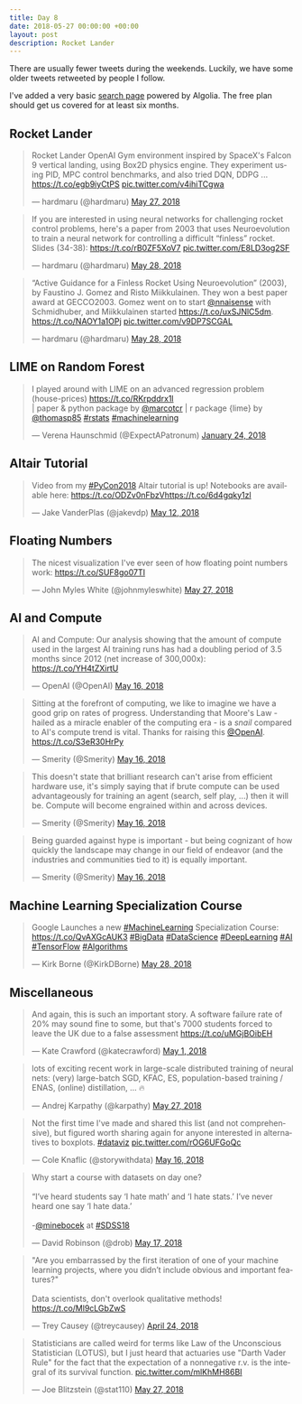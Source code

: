 ```yaml
---
title: Day 8
date: 2018-05-27 00:00:00 +00:00
layout: post
description: Rocket Lander
---
```


There are usually fewer tweets during the weekends. Luckily, we have some older tweets retweeted by people I follow.

I've added a very basic [search page](/search.html) powered by Algolia. The free plan should get us covered for at least six months.

## Rocket Lander
<amp-twitter width="400" height="400"
             layout="responsive"
             data-tweetid="1000736816603934720"
             data-conversation="none">
    <blockquote placeholder><p lang="en" dir="ltr">Rocket Lander OpenAI Gym environment inspired by SpaceX&#39;s Falcon 9 vertical landing, using Box2D physics engine. They experiment using PID, MPC control benchmarks, and also tried DQN, DDPG ... <a href="https://t.co/egb9iyCtPS">https://t.co/egb9iyCtPS</a> <a href="https://t.co/v4ihiTCgwa">pic.twitter.com/v4ihiTCgwa</a></p>&mdash; hardmaru (@hardmaru) <a href="https://twitter.com/hardmaru/status/1000736816603934720?ref_src=twsrc%5Etfw">May 27, 2018</a></blockquote>
</amp-twitter>

<amp-twitter width="400" height="400"
             layout="responsive"
             data-tweetid="1000915935337709569"
             data-conversation="none">
    <blockquote placeholder><p lang="en" dir="ltr">If you are interested in using neural networks for challenging rocket control problems, here&#39;s a paper from 2003 that uses Neuroevolution to train a neural network for controlling a difficult “finless” rocket.<br>Slides (34-38): <a href="https://t.co/rB0ZF5XoV7">https://t.co/rB0ZF5XoV7</a> <a href="https://t.co/E8LD3og2SF">pic.twitter.com/E8LD3og2SF</a></p>&mdash; hardmaru (@hardmaru) <a href="https://twitter.com/hardmaru/status/1000915935337709569?ref_src=twsrc%5Etfw">May 28, 2018</a></blockquote>
</amp-twitter>

<amp-twitter width="400" height="400"
             layout="responsive"
             data-tweetid="1000917337246121984"
             data-conversation="none">
    <blockquote placeholder><p lang="en" dir="ltr">“Active Guidance for a Finless Rocket Using Neuroevolution” (2003), by Faustino J. Gomez and Risto Miikkulainen. They won a best paper award at GECCO2003. Gomez went on to start <a href="https://twitter.com/nnaisense?ref_src=twsrc%5Etfw">@nnaisense</a> with Schmidhuber, and Miikkulainen started <a href="https://t.co/uxSJNlC5dm">https://t.co/uxSJNlC5dm</a>. <a href="https://t.co/NAOY1a1OPj">https://t.co/NAOY1a1OPj</a> <a href="https://t.co/v9DP7SCGAL">pic.twitter.com/v9DP7SCGAL</a></p>&mdash; hardmaru (@hardmaru) <a href="https://twitter.com/hardmaru/status/1000917337246121984?ref_src=twsrc%5Etfw">May 28, 2018</a></blockquote>
</amp-twitter>


## LIME on Random Forest
<amp-twitter width="400" height="400"
             layout="responsive"
             data-tweetid="956248249580642304">
    <blockquote placeholder><p lang="en" dir="ltr">I played around with LIME on an advanced regression problem (house-prices) <a href="https://t.co/RKrpddrx1l">https://t.co/RKrpddrx1l</a> <br>| paper &amp; python package by <a href="https://twitter.com/marcotcr?ref_src=twsrc%5Etfw">@marcotcr</a> | r package {lime} by <a href="https://twitter.com/thomasp85?ref_src=twsrc%5Etfw">@thomasp85</a> <a href="https://twitter.com/hashtag/rstats?src=hash&amp;ref_src=twsrc%5Etfw">#rstats</a> <a href="https://twitter.com/hashtag/machinelearning?src=hash&amp;ref_src=twsrc%5Etfw">#machinelearning</a></p>&mdash; Verena Haunschmid (@ExpectAPatronum) <a href="https://twitter.com/ExpectAPatronum/status/956248249580642304?ref_src=twsrc%5Etfw">January 24, 2018</a></blockquote>
</amp-twitter>

## Altair Tutorial
<amp-twitter width="400" height="400"
             layout="responsive"
             data-tweetid="995436619372072960">
    <blockquote placeholder><p lang="en" dir="ltr">Video from my <a href="https://twitter.com/hashtag/PyCon2018?src=hash&amp;ref_src=twsrc%5Etfw">#PyCon2018</a> Altair tutorial is up! Notebooks are available here: <a href="https://t.co/ODZv0nFbzV">https://t.co/ODZv0nFbzV</a><a href="https://t.co/6d4gqky1zl">https://t.co/6d4gqky1zl</a></p>&mdash; Jake VanderPlas (@jakevdp) <a href="https://twitter.com/jakevdp/status/995436619372072960?ref_src=twsrc%5Etfw">May 12, 2018</a></blockquote>
</amp-twitter>

## Floating Numbers
<amp-twitter width="400" height="400"
             layout="responsive"
             data-tweetid="1000731759594606592"
             data-conversation="none">
    <blockquote placeholder><p lang="en" dir="ltr">The nicest visualization I&#39;ve ever seen of how floating point numbers work: <a href="https://t.co/SUF8go07TI">https://t.co/SUF8go07TI</a></p>&mdash; John Myles White (@johnmyleswhite) <a href="https://twitter.com/johnmyleswhite/status/1000731759594606592?ref_src=twsrc%5Etfw">May 27, 2018</a></blockquote>
</amp-twitter>

## AI and Compute
<amp-twitter width="400" height="400"
             layout="responsive"
             data-tweetid="996782863797256192"
             data-conversation="none">
    <blockquote placeholder><p lang="en" dir="ltr">AI and Compute: Our analysis showing that the amount of compute used in the largest AI training runs has had a doubling period of 3.5 months since 2012 (net increase of 300,000x): <a href="https://t.co/YH4tZXirtU">https://t.co/YH4tZXirtU</a></p>&mdash; OpenAI (@OpenAI) <a href="https://twitter.com/OpenAI/status/996782863797256192?ref_src=twsrc%5Etfw">May 16, 2018</a></blockquote>
</amp-twitter>

<amp-twitter width="400" height="400"
             layout="responsive"
             data-tweetid="996897273781993472"
             data-conversation="none">
    <blockquote placeholder><p lang="en" dir="ltr">Sitting at the forefront of computing, we like to imagine we have a good grip on rates of progress. Understanding that Moore&#39;s Law - hailed as a miracle enabler of the computing era - is a _snail_ compared to AI&#39;s compute trend is vital. Thanks for raising this <a href="https://twitter.com/OpenAI?ref_src=twsrc%5Etfw">@OpenAI</a>. <a href="https://t.co/S3eR30HrPy">https://t.co/S3eR30HrPy</a></p>&mdash; Smerity (@Smerity) <a href="https://twitter.com/Smerity/status/996897273781993472?ref_src=twsrc%5Etfw">May 16, 2018</a></blockquote>
</amp-twitter>

<amp-twitter width="400" height="400"
             layout="responsive"
             data-tweetid="996897274935394304"
             data-conversation="none">
    <blockquote placeholder><p lang="en" dir="ltr">This doesn&#39;t state that brilliant research can&#39;t arise from efficient hardware use, it&#39;s simply saying that if brute compute can be used advantageously for training an agent (search, self play, ...) then it will be. Compute will become engrained within and across devices.</p>&mdash; Smerity (@Smerity) <a href="https://twitter.com/Smerity/status/996897274935394304?ref_src=twsrc%5Etfw">May 16, 2018</a></blockquote>
</amp-twitter>

<amp-twitter width="400" height="400"
             layout="responsive"
             data-tweetid="996897276118290437"
             data-conversation="none">
    <blockquote placeholder><p lang="en" dir="ltr">Being guarded against hype is important - but being cognizant of how quickly the landscape may change in our field of endeavor (and the industries and communities tied to it) is equally important.</p>&mdash; Smerity (@Smerity) <a href="https://twitter.com/Smerity/status/996897276118290437?ref_src=twsrc%5Etfw">May 16, 2018</a></blockquote>
</amp-twitter>

## Machine Learning Specialization Course
<amp-twitter width="400" height="400"
             layout="responsive"
             data-tweetid="1000914321310961665">
    <blockquote placeholder><p lang="en" dir="ltr">Google Launches a new <a href="https://twitter.com/hashtag/MachineLearning?src=hash&amp;ref_src=twsrc%5Etfw">#MachineLearning</a> Specialization Course: <a href="https://t.co/QvAXGcAUK3">https://t.co/QvAXGcAUK3</a> <a href="https://twitter.com/hashtag/BigData?src=hash&amp;ref_src=twsrc%5Etfw">#BigData</a> <a href="https://twitter.com/hashtag/DataScience?src=hash&amp;ref_src=twsrc%5Etfw">#DataScience</a> <a href="https://twitter.com/hashtag/DeepLearning?src=hash&amp;ref_src=twsrc%5Etfw">#DeepLearning</a> <a href="https://twitter.com/hashtag/AI?src=hash&amp;ref_src=twsrc%5Etfw">#AI</a> <a href="https://twitter.com/hashtag/TensorFlow?src=hash&amp;ref_src=twsrc%5Etfw">#TensorFlow</a> <a href="https://twitter.com/hashtag/Algorithms?src=hash&amp;ref_src=twsrc%5Etfw">#Algorithms</a></p>&mdash; Kirk Borne (@KirkDBorne) <a href="https://twitter.com/KirkDBorne/status/1000914321310961665?ref_src=twsrc%5Etfw">May 28, 2018</a></blockquote>
</amp-twitter>

## Miscellaneous
<amp-twitter width="400" height="400"
             layout="responsive"
             data-tweetid="991449718768025600">
    <blockquote placeholder><p lang="en" dir="ltr">And again, this is such an important story. A software failure rate of 20% may sound fine to some, but that&#39;s 7000 students forced to leave the UK due to a false assessment <a href="https://t.co/uMGjBOibEH">https://t.co/uMGjBOibEH</a></p>&mdash; Kate Crawford (@katecrawford) <a href="https://twitter.com/katecrawford/status/991449718768025600?ref_src=twsrc%5Etfw">May 1, 2018</a></blockquote>
</amp-twitter>

<amp-twitter width="400" height="400"
             layout="responsive"
             data-tweetid="1000853961547497472">
    <blockquote placeholder><p lang="en" dir="ltr">lots of exciting recent work in large-scale distributed training of neural nets: (very) large-batch SGD, KFAC, ES, population-based training / ENAS, (online) distillation, ... 🔥</p>&mdash; Andrej Karpathy (@karpathy) <a href="https://twitter.com/karpathy/status/1000853961547497472?ref_src=twsrc%5Etfw">May 27, 2018</a></blockquote>
</amp-twitter>

<amp-twitter width="400" height="400"
             layout="responsive"
             data-tweetid="996798276673462273">
    <blockquote placeholder><p lang="en" dir="ltr">Not the first time I&#39;ve made and shared this list (and not comprehensive), but figured worth sharing again for anyone interested in alternatives to boxplots. <a href="https://twitter.com/hashtag/dataviz?src=hash&amp;ref_src=twsrc%5Etfw">#dataviz</a> <a href="https://t.co/rOG6UFGoQc">pic.twitter.com/rOG6UFGoQc</a></p>&mdash; Cole Knaflic (@storywithdata) <a href="https://twitter.com/storywithdata/status/996798276673462273?ref_src=twsrc%5Etfw">May 16, 2018</a></blockquote>
</amp-twitter>

<amp-twitter width="400" height="400"
             layout="responsive"
             data-tweetid="997130401863864320">
    <blockquote placeholder><p lang="en" dir="ltr">Why start a course with datasets on day one?<br><br>“I’ve heard students say ‘I hate math’ and ‘I hate stats.’ I’ve never heard one say ‘I hate data.’<br><br>-<a href="https://twitter.com/minebocek?ref_src=twsrc%5Etfw">@minebocek</a> at <a href="https://twitter.com/hashtag/SDSS18?src=hash&amp;ref_src=twsrc%5Etfw">#SDSS18</a></p>&mdash; David Robinson (@drob) <a href="https://twitter.com/drob/status/997130401863864320?ref_src=twsrc%5Etfw">May 17, 2018</a></blockquote>
</amp-twitter>

<amp-twitter width="400" height="400"
             layout="responsive"
             data-tweetid="988796688402759683">
    <blockquote placeholder><p lang="en" dir="ltr">&quot;Are you embarrassed by the first iteration of one of your machine learning projects, where you didn’t include obvious and important features?&quot;<br><br>Data scientists, don&#39;t overlook qualitative methods! <a href="https://t.co/Ml9cLGbZwS">https://t.co/Ml9cLGbZwS</a></p>&mdash; Trey Causey (@treycausey) <a href="https://twitter.com/treycausey/status/988796688402759683?ref_src=twsrc%5Etfw">April 24, 2018</a></blockquote>
</amp-twitter>

<amp-twitter width="400" height="400"
             layout="responsive"
             data-tweetid="1000724083921883136">
    <blockquote placeholder><p lang="en" dir="ltr">Statisticians are called weird for terms like Law of the Unconscious Statistician (LOTUS), but I just heard that actuaries use &quot;Darth Vader Rule&quot; for the fact that the expectation of a nonnegative r.v. is the integral of its survival function. <a href="https://t.co/mlKhMH86BI">pic.twitter.com/mlKhMH86BI</a></p>&mdash; Joe Blitzstein (@stat110) <a href="https://twitter.com/stat110/status/1000724083921883136?ref_src=twsrc%5Etfw">May 27, 2018</a></blockquote>
</amp-twitter>
